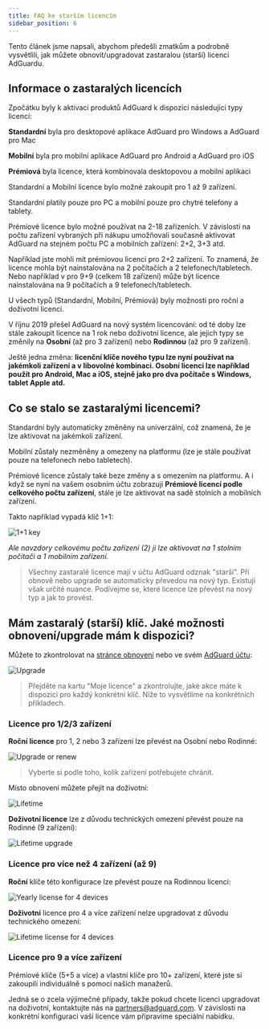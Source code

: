 ```yaml
---
title: FAQ ke starším licencím
sidebar_position: 6
---
```


Tento článek jsme napsali, abychom předešli zmatkům a podrobně vysvětlili, jak můžete obnovit/upgradovat zastaralou (starší) licenci AdGuardu.

## Informace o zastaralých licencích

Zpočátku byly k aktivaci produktů AdGuard k dispozici následující typy licencí:

**Standardní** byla pro desktopové aplikace AdGuard pro Windows a AdGuard pro Mac

**Mobilní** byla pro mobilní aplikace AdGuard pro Android a AdGuard pro iOS

**Prémiová** byla licence, která kombinovala desktopovou a mobilní aplikaci

Standardní a Mobilní licence bylo možné zakoupit pro 1 až 9 zařízení.

Standardní platily pouze pro PC a mobilní pouze pro chytré telefony a tablety.

Prémiové licence bylo možné používat na 2-18 zařízeních. V závislosti na počtu zařízení vybraných při nákupu umožňovali současně aktivovat AdGuard na stejném počtu PC a mobilních zařízení: 2+2, 3+3 atd.

Například jste mohli mít prémiovou licenci pro 2+2 zařízení. To znamená, že licence mohla být nainstalována na 2 počítačích a 2 telefonech/tabletech. Nebo například v pro 9+9 (celkem 18 zařízení) může být licence nainstalována na 9 počítačích a 9 telefonech/tabletech.

U všech typů (Standardní, Mobilní, Prémiová) byly možnosti pro roční a doživotní licenci.

V říjnu 2019 přešel AdGuard na nový systém licencování: od té doby lze stále zakoupit licence na 1 rok nebo doživotní licence, ale jejich typy se změnily na **Osobní** (až pro 3 zařízení) nebo **Rodinnou** (až pro 9 zařízení).

Ještě jedna změna: **licenční klíče nového typu lze nyní používat na jakémkoli zařízení a v libovolné kombinaci. Osobní licenci lze například použít pro Android, Mac a iOS, stejně jako pro dva počítače s Windows, tablet Apple atd.**

## Co se stalo se zastaralými licencemi?

Standardní byly automaticky změněny na univerzální, což znamená, že je lze aktivovat na jakémkoli zařízení.

Mobilní zůstaly nezměněny a omezeny na platformu (lze je stále používat pouze na telefonech nebo tabletech).

Prémiové licence zůstaly také beze změny a s omezením na platformu. A i když se nyní na vašem osobním účtu zobrazují **Prémiové licencí podle celkového počtu zařízení**, stále je lze aktivovat na sadě stolních a mobilních zařízení.

Takto například vypadá klíč 1+1:

![1+1 key](https://cdn.adtidy.org/public/Adguard/kb/newscreenshots/En/General/legacy-licenses/1.outdatedlicenses_en.png)

*Ale navzdory celkovému počtu zařízení (2) ji lze aktivovat na 1 stolním počítači a 1 mobilním zařízení.*
> Všechny zastaralé licence mají v účtu AdGuard odznak "starší". Při obnově nebo upgrade se automaticky převedou na nový typ. Existují však určité nuance. Podívejme se, které licence lze převést na nový typ a jak to provést.

## Mám zastaralý (starší) klíč. Jaké možnosti obnovení/upgrade mám k dispozici?

Můžete to zkontrolovat na [stránce obnovení](https://adguard.com/renew.html) nebo ve svém [AdGuard účtu](https://adguardaccount.com/main.html):

![Upgrade](https://cdn.adtidy.org/public/Adguard/kb/newscreenshots/En/General/legacy-licenses/2.switch_en.png)
> Přejděte na kartu "Moje licence" a zkontrolujte, jaké akce máte k dispozici pro každý konkrétní klíč. Níže to vysvětlíme na konkrétních příkladech.

### Licence pro 1/2/3 zařízení

**Roční licence** pro 1, 2 nebo 3 zařízení lze převést na Osobní nebo Rodinné:

![Upgrade or renew](https://cdn.adtidy.org/public/Adguard/kb/newscreenshots/En/General/legacy-licenses/3.yearly_en.png)
> Vyberte si podle toho, kolik zařízení potřebujete chránit.

Místo obnovení můžete přejít na doživotní:

![Lifetime](https://cdn.adtidy.org/public/Adguard/kb/newscreenshots/En/General/legacy-licenses/4.lifetime_en.png)

**Doživotní licence** lze z důvodu technických omezení převést pouze na Rodinné (9 zařízení):

![Lifetime upgrade](https://cdn.adtidy.org/public/Adguard/kb/newscreenshots/En/General/legacy-licenses/5.lifetimeupgrade_en.png)

### Licence pro více než 4 zařízení (až 9)

**Roční** klíče této konfigurace lze převést pouze na Rodinnou licenci:

![Yearly license for 4 devices](https://cdn.adtidy.org/public/Adguard/kb/newscreenshots/En/General/legacy-licenses/6.yearly4+devices_en.png)

**Doživotní** licence pro 4 a více zařízení nelze upgradovat z důvodu technického omezení:

![Lifetime license for 4 devices](https://cdn.adtidy.org/public/Adguard/kb/newscreenshots/En/General/legacy-licenses/7.lifetime4+devices_en.png)

### Licence pro 9 a více zařízení

Prémiové klíče (5+5 a více) a vlastní klíče pro 10+ zařízení, které jste si zakoupili individuálně s pomocí našich manažerů.

Jedná se o zcela výjimečné případy, takže pokud chcete licenci upgradovat na doživotní, kontaktujte nás na partners@adguard.com. V závislosti na konkrétní konfiguraci vaší licence vám připravíme speciální nabídku.
